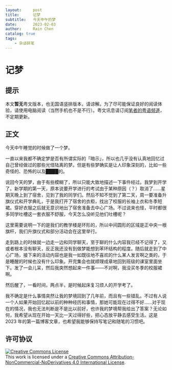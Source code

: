 ```yaml
---
layout:     post
title:      记梦
subtitle:   今天中午的梦
date:       2023-02-03
author:     Rain Chen
catalog: true
tags:
    - 杂谈碎笔
---
```


# 记梦

## 提示

本文**暂无**粤文版本，也无国语竖排版本，请谅解。为了尽可能保证良好的阅读体验，请使用电脑阅读（当然手机也不是不行）。粤文讯息请订阅[笔者的粤语频道](https://t.me/hellorain_cantonese)，不定期更新。

## 正文

今天中午睡觉的时候做了一个梦。<br>

一直以来我都不确定梦是否有所谓实际的「暗示」，所以也几乎没有认真地回忆过自己曾经做过的那些光怪陆离的梦。但是有些梦确实是让人印象深刻的，比如一些奇怪的、恐怖的以及████的。<br>

说回今天的梦，由于有些模糊了，所以只能大致地描述一下事件经过。我梦到开学了。新学期的第一天，原本说要开学进行的考试由于某种原因（？）取消了……星期天晚上到了宿舍，见到了我的同学们。然后不知不觉到了第二天，周一要准备升旗仪式和开学典礼，于是我打开了宿舍的衣柜，找出了校服的长袖上衣和冬季短裙。穿好衣服之后就无意识地出了宿舍准备去中心广场。不过说来也怪，平时都很多同学吐槽这一套衣服不舒服，今天怎么没听见他们吐槽呢？<br>

这里需要说明一下的是我们的教学楼是环形的，所以中间圆形的区域是正中央一根旗杆，我们升旗仪式和部分活动会在这里举行。<br>

走到路上的时候就一边走一边和同学聊天，至于聊的什么内容我已经不记得了，又或者根本没有聊天，反正我还没有到做梦能想到苯环结构的程度。随后就走到了中心广场，接下来的活动内容也是我一如既往地不喜欢的什么某人发言啊之类的，于是睡醒的时候也没有什么印象。开完集会也就顺理成章地回到班级的课室里面坐下。发了一会儿呆，然后我突然想起来一件事——不对啊，我没买冬季的校服裙啊。<br>

然后醒了，一看时间，两点半，是时候起床复习烦人的开学考了。<br>

我不确定是什么事情突然让我的梦境回到了几年前，而且有一些错乱。不过有人说一个人如果开始回忆起以前的种种经历和事情，那她可能现在过得不好……对于现在的情况，我也无法判断是不是比以前好，也许我的梦境帮我给出了答案？无论如何，我希望从现在开始一天比一天过得好些，把心态放平静去感受生活。这是 2023 年的第一篇博客文章，也希望我能够保持写笔记和随笔的习惯吧。

## 许可协议

<a rel="license" href="http://creativecommons.org/licenses/by-nc-nd/4.0/"><img alt="Creative Commons License" style="border-width:0" src="https://i.creativecommons.org/l/by-nc-nd/4.0/88x31.png" /></a><br/>This work is licensed under a <a rel="license" href="http://creativecommons.org/licenses/by-nc-nd/4.0/">Creative Commons Attribution-NonCommercial-NoDerivatives 4.0 International License</a>.
